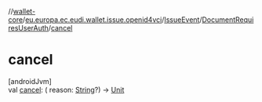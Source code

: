 //[wallet-core](../../../../index.md)/[eu.europa.ec.eudi.wallet.issue.openid4vci](../../index.md)/[IssueEvent](../index.md)/[DocumentRequiresUserAuth](index.md)/[cancel](cancel.md)

# cancel

[androidJvm]\
val [cancel](cancel.md): (
reason: [String](https://kotlinlang.org/api/latest/jvm/stdlib/kotlin/-string/index.html)?)
-&gt; [Unit](https://kotlinlang.org/api/latest/jvm/stdlib/kotlin/-unit/index.html)

